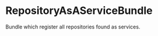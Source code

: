RepositoryAsAServiceBundle
==========================

Bundle which register all repositories found as services.

